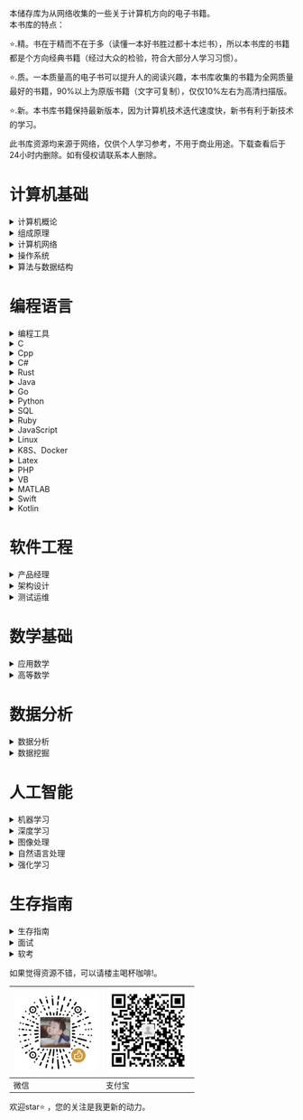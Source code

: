 
本储存库为从网络收集的一些关于计算机方向的电子书籍。
<br>
本书库的特点：

⭐.精。书在于精而不在于多（读懂一本好书胜过都十本烂书），所以本书库的书籍都是个方向经典书籍（经过大众的检验，符合大部分人学习习惯）。

⭐.质。一本质量高的电子书可以提升人的阅读兴趣，本书库收集的书籍为全网质量最好的书籍，90%以上为原版书籍（文字可复制），仅仅10%左右为高清扫描版。

⭐.新。本书库书籍保持最新版本，因为计算机技术迭代速度快，新书有利于新技术的学习。
<!-- more -->
此书库资源均来源于网络，仅供个人学习参考，不用于商业用途。下载查看后于24小时内删除。如有侵权请联系本人删除。

# 计算机基础

<details>
<summary>计算机概论</summary>

| <a href=" "> <img src="images/计算机概论/大话计算机 卷1-3.jpg" width="150px"   /></a> | <a href=" "> <img src="images/计算机概论/计算机科学技术百科全书 (第三版).jpg" width="150px"   /></a> | <a href=" "> <img src="images/计算机概论/计算机科学概论 (第13版).jpg" width="150px"   /></a> | <a href=" "> <img src="images/计算机概论/计算机科学导论（第4版）.jpg" width="150px"  /></a> |
|------------------------------------------------------------------------------------------------------------------------------------|------------------------------------------------------------------------------------------------------------------------------------|-------------------------------------------------------------------------------------------------------------------------|-----------------------------------------------------------------------------------------------------------------------|
| 大话计算机 卷1-3                                                                                                 | 计算机科学技术百科全书<br> (第三版)                                                                                                  | 计算机科学概论<br> (第13版)                                                                                                     | 计算机科学导论<br>（第4版）                                                                                                    |

</details>


<details>
<summary>组成原理</summary>

| <a href=" "> <img src="images/组成原理/计算机组成  结构化方法（原书第6版）.jpg" width="150px"  /></a> | <a href=" "> <img src="images/组成原理/计算机组成与设计 硬件软件接口 (第5版).jpg" width="150px"   /></a> | <a href=" "> <img src="images/组成原理/计算机组成与设计：硬件软件接口（ARM版）.jpg" width="150px"   /></a> | <a href=" "> <img src="images/组成原理/计算机组成与设计：硬件软件接口（RISC-V版）.jpg" width="150px"   /></a> | <a href=" "> <img src="images/组成原理/手把手教你设计CPU-RISC-V处理器篇.jpg" width="150px"  /></a> |
|-----------------------------------------------------------------------------------|--------------------------------------------------------------------------------------|-----------------------------------------------------------------------------------------------------------------------------------|-----------------------------------------------------------------------------------|-----------------------------------------------------------------------------------------------------------------------|
| 计算机组成 <br>（原书第6版）                                                                 | 计算机组成与设计 <br> (第5版)                                                                  | 计算机组成与设计<br>（ARM版）                                                                                                  | 计算机组成与设计<br>（原书第5版·RISC-V版）                                                    | 手把手教你设计<br>CPU-RISC-V处理器篇                                                                                                    |

| <a href=" "> <img src="images/组成原理/电脑组装、维护、维修全能一本通.jpg" width="150px"   /></a> | <a href=" "> <img src="images/组成原理/计算机组装与维护.jpg" width="150px"  /></a> |
|-------------------------------------------------------------------------------------------------------------------------|-----------------------------------------------------------------------------------------------------------------------|
| 电脑组装、维护、维修<br>全能一本通                                                                                                     | 计算机组装与维护                                                                                                    |

</details>

<details>
<summary>计算机网络</summary>

| <a href=" "> <img src="images/计算机网络/计算机网络 (第8版).jpg" width="150px"  /></a> | <a href=" "> <img src="images/计算机网络/计算机网络 自顶向下方法 (第七版).jpg" width="150px"   /></a> | <a href=" "> <img src="images/计算机网络/网络是怎样连接的.jpg" width="150px"   /></a> | <a href=" "> <img src="images/计算机网络/TCP IP详解 (第2版).jpg" width="150px"   /></a> | <a href=" "> <img src="images/计算机网络/计算机网络 系统方法 (第5版).jpg" width="150px"  /></a> |
|-------------------------------------------------------------------------------------------------------------------------|------------------------------------------------------------------------------------------------------------------------------------|------------------------------------------------------------------------------------------------------------------------------------|-------------------------------------------------------------------------------------------------------------------------|-----------------------------------------------------------------------------------------------------------------------|
| 计算机网络 (第8版)                                                                                                       | 计算机网络 <br>自顶向下方法 (第七版)                                                                                                 | 网络是怎样连接的                                                                                                 | TCP IP详解 (第2版)                                                                                                     | 计算机网络 <br>系统方法 (第5版)                                                                                                    |

| <a href=" "> <img src="images/计算机网络/图解HTTP.jpg" width="150px"   /></a> | <a href=" "> <img src="images/计算机网络/图解TCPIP协议.jpg" width="150px"  /></a> |
|-------------------------------------------------------------------------------------------------------------------------|-----------------------------------------------------------------------------------------------------------------------|
| 图解HTTP                                                                                                     | 图解TCPIP协议                                                                                                    |

</details>

<details>
<summary>操作系统</summary>

| <a href=" "> <img src="images/操作系统/深入理解计算机系统（原书第3版）.jpg" width="150px"   /></a> | <a href=" "> <img src="images/操作系统/现代操作系统 (第4版).jpg" width="150px"   /></a> | <a href=" "> <img src="images/操作系统/操作系统导论.jpg" width="150px"  /></a> |
|------------------------------------------------------------------------------------------------------------------------------------|-------------------------------------------------------------------------------------------------------------------------|-----------------------------------------------------------------------------------------------------------------------|
| 深入理解计算机系统<br>（原书第3版）                                                                                                  | 现代操作系统<br> (第4版)                                                                                                     | 操作系统导论                                                                                                   |

</details>

<details>
<summary>算法与数据结构</summary>

| <a href=" "> <img src="images/算法与数据结构/算法导论（原书第3版）.jpg" width="150px"  /></a> | <a href=" "> <img src="images/算法与数据结构/算法  (第4版).jpg" width="150px"   /></a> | <a href=" "> <img src="images/算法与数据结构/计算机程序设计艺术1.jpg" width="150px"   /></a> | <a href=" "> <img src="images/算法与数据结构/labuladong的算法小抄 .jpg" width="150px"   /></a> | <a href=" "> <img src="images/算法与数据结构/LeetCode 101 (C++ Version).jpg" width="150px"  /></a> |
|-------------------------------------------------------------------------------------------------------------------------|------------------------------------------------------------------------------------------------------------------------------------|-----------------------------------------------------------------------------------------------------------------------------------|-------------------------------------------------------------------------------------------------------------------------|-----------------------------------------------------------------------------------------------------------------------|
| 算法导论<br>（原书第3版）                                                                                                        | 算法  (第4版)                                                                                                | 计算机程序设计艺术                                                                                                  | labuladong的算法小抄                                                                                                      | LeetCode 101 <br>(C++ Version)                                                                                                    |

| <a href=" "> <img src="images/算法与数据结构/编程珠玑.jpg" width="150px"  /></a> | <a href=" "> <img src="images/算法与数据结构/大话数据结构【溢彩加强版】.jpg" width="150px"   /></a> | <a href=" "> <img src="images/算法与数据结构/算法图解.jpg" width="150px"   /></a> | <a href=" "> <img src="images/算法与数据结构/漫画算法 小灰的算法之旅.jpg" width="150px"   /></a> | <a href=" "> <img src="images/算法与数据结构/数据结构 (第3版).jpg" width="150px"  /></a> |
|-------------------------------------------------------------------------------------------------------------------------|------------------------------------------------------------------------------------------------------------------------------------|------------------------------------------------------------------------------------------------------------------------------------|-------------------------------------------------------------------------------------------------------------------------|-----------------------------------------------------------------------------------------------------------------------|
| 编程珠玑                                                                                                        | 大话数据结构<br>【溢彩加强版】                                                                                                 | 算法图解                                                                                                 | 漫画算法 小灰的算法之旅                                                                                                     | 数据结构 (第3版)                                                                                                    |

| <a href=" "> <img src="images/算法与数据结构/数据结构与算法分析 C语言描述（原书第2版）.jpg" width="150px"  /></a> | <a href=" "> <img src="images/算法与数据结构/数据结构与算法图解.jpg" width="150px"   /></a> | <a href=" "> <img src="images/算法与数据结构/算法笔记.jpg" width="150px"   /></a> | <a href=" "> <img src="images/算法与数据结构/算法精粹.jpg" width="150px"   /></a> | <a href=" "> <img src="images/算法与数据结构/算法设计与分析基础 (第3版).jpg" width="150px"  /></a> |
|-------------------------------------------------------------------------------------------------------------------------|------------------------------------------------------------------------------------------------------------------------------------|------------------------------------------------------------------------------------------------------------------------------------|-------------------------------------------------------------------------------------------------------------------------|-----------------------------------------------------------------------------------------------------------------------|
| 数据结构与算法分析<br> C语言描述（原书第2版）                                                                                                       | 数据结构与算法图解                                                                                                 | 算法笔记                                                                                                  | 算法精粹                                                                                                     | 算法设计与分析基础 <br>(第3版)                                                                                                    |

</details>



# 编程语言

<details>
<summary>编程工具</summary>

| <a href=" "> <img src="images/编程工具/PyCharm 中文指南（Win版）v2.0.jpg" width="150px"   /></a> | <a href=" "> <img src="images/编程工具/VSCode权威指南.jpg" width="150px"   /></a> | <a href=" "> <img src="images/编程工具/精通Git (第2版).jpg" width="150px"  /></a> |
|------------------------------------------------------------------------------------------------------------------------------------|-------------------------------------------------------------------------------------------------------------------------|-----------------------------------------------------------------------------------------------------------------------|
| PyCharm 中文指南<br>（Win版）v2.0                                                                                                 | VSCode权威指南                                                                                                    | 精通Git (第2版)                                                                                                    |

</details>

<details>
<summary>C</summary>

| <a href="https://www.aliyundrive.com/s/2WgK4Q8jePB"> <img src="images/C/C程序设计语言（第2版）.jpg" width="150px"  /></a> | <a href="https://www.aliyundrive.com/s/G61ZLWWcwwf"> <img src="images/C/C Primer Plus（第6版）.jpg" width="150px"   /></a> | <a href="https://www.aliyundrive.com/s/exG7bkEQFQM"> <img src="images/C/C语言程序设计 现代方法 (第2版.修订版).jpg" width="150px"   /></a> | <a href="https://www.aliyundrive.com/s/ndY5mSfWGP5"> <img src="images/C/C和指针.jpg" width="150px"  /></a> |
|-----------------------------------------------------------------------------------------------------------------|-----------------------------------------------------------------------------------------------------------------------|----------------------------------------------------------------------------------------------------------------------------|---------------------------------------------------------------------------------------------------------|
| C程序设计语言<br>（第2版）                                                                                                | C Primer Plus<br>（第6版）                                                                                                    | C语言程序设计<br>现代方法 (第2版修订版)                                                                                                   | C和指针                                                                                                    |
</details>


<details>
<summary>Cpp</summary>

| <a href="https://www.aliyundrive.com/s/4r9SB5zsibz"> <img src="images/Cpp/C++ Primer (第5版).jpg" width="150px"  /></a> | <a href="https://www.aliyundrive.com/s/Kw8koygqdFk"> <img src="images/Cpp/C++ Primer习题集（第5版）.jpg" width="150px"   /></a> | <a href="https://www.aliyundrive.com/s/zfeuE9JyPKh"> <img src="images/Cpp/C++ Primer Plus (第6版).jpg" width="150px"   /></a> | <a href="https://www.aliyundrive.com/s/ztPFxEkChdC"> <img src="images/Cpp/C++标准库 (第2版) .jpg" width="150px"   /></a> | <a href="https://www.aliyundrive.com/s/xdssexskRE7"> <img src="images/Cpp/C++程序设计语言（特别版）.jpg" width="150px"  /></a> |
|-----------------------------------------------------------------------------------------------------------------------|-----------------------------------------------------------------------------------------------------------------------------|-----------------------------------------------------------------------------------------------------------------------------|---------------------------------------------------------------------------------------------------------------------|---------------------------------------------------------------------------------------------------------------------|
| C++ Primer<br>(第5版)                                                                                                   | C++ Primer习题集<br>（第5版）                                                                                                    | C++ Primer Plus<br> (第6版)                                                                                                             | C++标准库<br>(第2版)                                                                                                     | C++程序设计语言<br>（特别版）                                                                                                  |

| <a href="https://www.aliyundrive.com/s/UpPk3XjTEmU"> <img src="images/Cpp/C++程序设计语言 第1～3部分（第4版）.jpg" width="150px"  /></a> | <a href="https://www.aliyundrive.com/s/9TB5iwj2LeJ"> <img src="images/Cpp/C++程序设计语言 第4部分（第4版）.jpg" width="150px"   /></a> | <a href="https://www.aliyundrive.com/s/GBemcPtuvzA"> <img src="images/Cpp/C++20高级编程（第5版）.jpg" width="150px"   /></a> | <a href="https://www.aliyundrive.com/s/AKq8BuXhzgj"> <img src="images/Cpp/Effective Modern C++.jpg" width="150px"   /></a> | <a href="https://www.aliyundrive.com/s/pQZmpEeyNem"> <img src="images/Cpp/More Effective C++.jpg" width="150px"  /></a> |
|----------------------------------------------------------------------------------------------------------------------------|---------------------------------------------------------------------------------------------------------------------------|--------------------------------------------------------------------------------------------------------------------|----------------------------------------------------------------------------------------------------------------------------|-------------------------------------------------------------------------------------------------------------------------|
| C++程序设计语言<br>第1～3部分（第4版）                                                                                                   | C++程序设计语言<br>第4部分（第4版）                                                                                                    | C++20高级编程<br>（第5版）                                                                                                  | Effective Modern C++                                                                                                       | More Effective C++                                                                                                      |

| <a href="https://www.aliyundrive.com/s/UpPk3XjTEmU"> <img src="images/Cpp/明解C++.jpg" width="150px"  /></a> | <a href="https://www.aliyundrive.com/s/9TB5iwj2LeJ"> <img src="images/Cpp/C++ Templates (第2版·中文版).jpg" width="150px"   /></a> | 
|----------------------------------------------------------------------------------------------------------------------------|---------------------------------------------------------------------------------------------------------------------------|
| 明解C++                                                                                                   | C++ Templates<br> (第2版·中文版)                                                                                                    | 
</details>


<details>
<summary>C#</summary>

| <a href="https://www.aliyundrive.com/s/Ek9CSW2t1G4"> <img src="images/C#/深入理解C（第3版）.jpg" width="150px"  /></a> | <a href="https://www.aliyundrive.com/s/4Z8meSc2ZXa"> <img src="images/C#/C 图解教程  (第5版).jpg" width="150px"   /></a> |
|-----------------------------------------------------------------------------------------------------------------|---------------------------------------------------------------------------------------------------------------------|
| 深入理解C#<br>（第3版）                                                                                                 | C# 图解教程<br>(第5版)                                                                                                    | 
</details>

<details>
<summary>Rust</summary>

| <a href="https://www.aliyundrive.com/s/Ek9CSW2t1G4"> <img src="images/Rust/Rust 程序设计（第2版）.jpg" width="150px"  /></a> | <a href="https://www.aliyundrive.com/s/4Z8meSc2ZXa"> <img src="images/Rust/精通Rust(第2版).jpg" width="150px"   /></a> |
|-----------------------------------------------------------------------------------------------------------------|--------------------------------------------------------------------------------------------------------------------|
| Rust 程序设计<br>（第2版）                                                                                                 | 精通Rust(第2版)                                                                                                        | 
</details>

<details>
<summary>Java</summary>

| <a href=" "> <img src="images/Java/Java编程思想 (第5版).jpg" width="150px"  /></a> | <a href=" "> <img src="images/Java/深入理解Java虚拟机（第3版）.jpg" width="150px"   /></a> | <a href=" "> <img src="images/Java/Java核心技术·卷I（原书第12版）.jpg" width="150px"   /></a> | <a href=" "> <img src="images/Java/Java实战 (第2版).jpg" width="150px"   /></a> | <a href=" "> <img src="images/Java/Effective Java (第3版).jpg" width="150px"  /></a> |
|-------------------------------------------------------------------------------------------------------------------------|------------------------------------------------------------------------------------------------------------------------------------|---------------------------------------------------------------------------------------------------------------------------------|-------------------------------------------------------------------------------------------------------------------------|-----------------------------------------------------------------------------------------------------------------------|
| Java编程思想<br> (第5版)                                                                                                        | 深入理解Java虚拟机<br>（第3版）                                                                                                | Java核心技术<br>（原书第12版）                                                                                                  | Java实战 (第2版)                                                                                                     | Effective Java<br> (第3版)                                                                                                   |

| <a href=" "> <img src="images/Java/spring boot Vue3.jpg" width="150px"  /></a> | <a href=" "> <img src="images/Java/spring boot实战：.jpg" width="150px"   /></a> | <a href=" "> <img src="images/Java/Spring Boot实战.jpg" width="150px"   /></a> | <a href=" "> <img src="images/Java/Spring实战（第6版）.jpg" width="150px"   /></a> | <a href=" "> <img src="images/Java/Spring微服务实战（第2版）.jpg" width="150px"  /></a> |
|-------------------------------------------------------------------------------------------------------------------------|------------------------------------------------------------------------------------------------------------------------------------|------------------------------------------------------------------------------------------------------------------------------------|-------------------------------------------------------------------------------------------------------------------------|-----------------------------------------------------------------------------------------------------------------------|
| spring boot Vue3                                                                                                       | spring boot实战：                                                                                                 | Spring Boot实战                                                                                                  | Spring实战（第6版）                                                                                                     | Spring微服务实战<br>（第2版）                                                                                                    |

</details>


<details>
<summary>Go</summary>

| <a href=" "> <img src="images/Go/Go语言圣经.jpg" width="150px"   /></a> | <a href=" "> <img src="images/Go/Go语言学习笔记.jpg" width="150px"  /></a> |
|------------------------------------------------------------------------|-----------------------------------------------------------------------------------------------------------------------|
| Go程序设计语言                                                               | Go语言学习笔记                                                                                                    |

</details>

<details>
<summary>Python</summary>

| <a href=" "> <img src="images/Python/Effect Python.jpg" width="150px"  /></a> | <a href=" "> <img src="images/Python/Flash Web开发 (第2版).jpg" width="150px"   /></a> | <a href=" "> <img src="images/Python/Flask Web开发实战.jpg" width="150px"   /></a> | <a href=" "> <img src="images/Python/Pandas数据处理与分析.jpg" width="150px"   /></a> | <a href=" "> <img src="images/Python/Python asyncio 并发编程.jpg" width="150px"  /></a> |
|-------------------------------------------------------------------------------------------------------------------------|------------------------------------------------------------------------------------------------------------------------------------|------------------------------------------------------------------------------------------------------------------------------------|-------------------------------------------------------------------------------------------------------------------------|-----------------------------------------------------------------------------------------------------------------------|
| Effect Python                                                                                                       | Flash Web开发<br> (第2版)                                                                                                 | Flask Web开发实战                                                                                                 | Pandas数据处理与分析                                                                                                     | Python asyncio <br>并发编程                                                                                                    |

| <a href=" "> <img src="images/Python/Python Qt GUI与数据可视化编程.jpg" width="150px"  /></a> | <a href=" "> <img src="images/Python/Python3网络爬虫开发实战 第2版.jpg" width="150px"   /></a> | <a href=" "> <img src="images/Python/Python编程：从入门到实践（第3版）.jpg" width="150px"   /></a> | <a href=" "> <img src="images/Python/Python基础教程 (第3版).jpg" width="150px"   /></a> | <a href=" "> <img src="images/Python/Python让繁琐工作自动化.jpg" width="150px"  /></a> |
|-------------------------------------------------------------------------------------------------------------------------|------------------------------------------------------------------------------------------------------------------------------------|------------------------------------------------------------------------------------------------------------------------------------|-------------------------------------------------------------------------------------------------------------------------|-----------------------------------------------------------------------------------------------------------------------|
| Python Qt GUI与<br>数据可视化编程                                                                                                        | Python3网络爬虫<br>开发实战 第2版                                                                                               | Python编程<br>从入门到实践（第3版）                                                                                                  | Python基础教程<br> (第3版)                                                                                                    | Python让繁琐工作自动化                                                                                                    |

| <a href=" "> <img src="images/Python/Python网络爬虫权威指南 (第2版).jpg" width="150px"  /></a> | <a href=" "> <img src="images/Python/Selenium3自动化测试实战.jpg" width="150px"   /></a> | <a href=" "> <img src="images/Python/SQLAlchemy Python数据库实战.jpg" width="150px"   /></a> | <a href=" "> <img src="images/Python/流畅的 Python（第2版）.jpg" width="150px"   /></a> | <a href=" "> <img src="images/Python/明解Python.jpg" width="150px"  /></a> |
|-------------------------------------------------------------------------------------------------------------------------|------------------------------------------------------------------------------------------------------------------------------------|------------------------------------------------------------------------------------------------------------------------------------|-------------------------------------------------------------------------------------------------------------------------|-----------------------------------------------------------------------------------------------------------------------|
| Python网络爬虫权威指南 (第2版)                                                                                                       | Selenium3自动化测试实战                                                                                               | SQLAlchemy Python数据库实战                                                                                                 | 流畅的 Python（第2版）                                                                                                     | 明解Python                                                                                                    |

</details>

<details>
<summary>SQL</summary>

| <a href=" "> <img src="images/SQL/MySQL基础教程.jpg" width="150px"  /></a> | <a href=" "> <img src="images/SQL/MySQL是怎样运行的.jpg" width="150px"   /></a> | <a href=" "> <img src="images/SQL/SQL必知必会 (第5版).jpg" width="150px"   /></a> | <a href=" "> <img src="images/SQL/SQL基础教程 (第2版).jpg" width="150px"   /></a> | <a href=" "> <img src="images/SQL/SQL进阶教程.jpg" width="150px"  /></a> |
|-------------------------------------------------------------------------------------------------------------------------|------------------------------------------------------------------------------------------------------------------------------------|------------------------------------------------------------------------------------------------------------------------------------|-------------------------------------------------------------------------------------------------------------------------|-----------------------------------------------------------------------------------------------------------------------|
| MySQL基础教程                                                                                                        | MySQL是怎样运行的                                                                                                 | SQL必知必会<br> (第5版)                                                                                                 | SQL基础教程 (第2版)                                                                                                     | SQL进阶教程                                                                                                    |

| <a href=" "> <img src="images/SQL/高性能MYSQL（第3版).jpg" width="150px"  /></a> | <a href=" "> <img src="images/SQL/高性能MYSQL（第四版）.jpg" width="150px"   /></a> | <a href=" "> <img src="images/SQL/数据库系统概念 (第6版).jpg" width="150px"   /></a> | <a href=" "> <img src="images/SQL/Redis开发与运维.jpg" width="150px"   /></a> | <a href=" "> <img src="images/SQL/Redis设计与实现.jpg" width="150px"  /></a> |
|-------------------------------------------------------------------------------------------------------------------------|------------------------------------------------------------------------------------------------------------------------------------|------------------------------------------------------------------------------------------------------------------------------------|-------------------------------------------------------------------------------------------------------------------------|-----------------------------------------------------------------------------------------------------------------------|
| 高性能MYSQL<br>（第3版)                                                                                                      | 高性能MYSQL<br>（第四版）                                                                                                | 数据库系统概念<br> (第6版)                                                                                                  | Redis开发与运维                                                                                                     | Redis设计与实现                                                                                                    |

| <a href=" "> <img src="images/SQL/正则表达式必知必会 (修订版).jpg" width="150px"   /></a> | <a href=" "> <img src="images/SQL/正则指引（第2版）.jpg" width="150px"  /></a> |
|-------------------------------------------------------------------------------------------------------------------------|-----------------------------------------------------------------------------------------------------------------------|
| 正则表达式必知必会<br> (修订版)                                                                                                    | 正则指引（第2版）                                                                                                    |

</details>

<details>
<summary>Ruby</summary>
</details>

<details>
<summary>JavaScript</summary>

| <a href=" "> <img src="images/JavaScript/你不知道的JavaScript.jpg" width="150px"  /></a> | <a href=" "> <img src="images/JavaScript/JavaScript高级程序设计 (第4版).jpg" width="150px"   /></a> | <a href=" "> <img src="images/JavaScript/JavaScript权威指南 (第7版).jpg" width="150px"   /></a> | <a href=" "> <img src="images/JavaScript/vue.jpg" width="150px"   /></a> | <a href=" "> <img src="images/JavaScript/深入解析CSS.jpg" width="150px"  /></a> |
|-------------------------------------------------------------------------------------------------------------------------|------------------------------------------------------------------------------------------------------------------------------------|------------------------------------------------------------------------------------------------------------------------------------|---------------------------------------------------------------------|-----------------------------------------------------------------------------------------------------------------------|
| 你不知道的JavaScript                                                                                                        | JavaScript高级程序设计<br> (第4版)                                                                                                 | JavaScript权威指南<br> (第7版)                                                                                                  | vue.js设计与实现                                                         | 深入解析CSS                                                                                                    |

| <a href=" "> <img src="images/JavaScript/CSS世界.jpg" width="150px"  /></a> | <a href=" "> <img src="images/JavaScript/CSS新世界.jpg" width="150px"   /></a> | <a href=" "> <img src="images/JavaScript/CSS选择器世界.jpg" width="150px"   /></a> | <a href=" "> <img src="images/JavaScript/深入浅出Node.jpg" width="150px"   /></a> | <a href=" "> <img src="images/JavaScript/小程序开发原理与实战.jpg" width="150px"  /></a> |
|-------------------------------------------------------------------------------------------------------------------------|------------------------------------------------------------------------------------------------------------------------------------|------------------------------------------------------------------------------------------------------------------------------------|-------------------------------------------------------------------------------------------------------------------------|-----------------------------------------------------------------------------------------------------------------------|
| CSS世界                                                                                                        | CSS新世界                                                                                                 | CSS选择器世界                                                                                                  | 深入浅出Node                                                                                                    | 小程序开发原理与实战                                                                                                   |

</details>


<details>
<summary>Linux</summary>

| <a href="https://www.aliyundrive.com/s/s5v1xxBinLw"> <img src="images/Linux/Linux UNIX系统编程手册.jpg" width="150px"  /></a> | <a href="https://www.aliyundrive.com/s/HfoHsHkteK9"> <img src="images/Linux/Linux常用命令自学手册.jpg" width="150px"   /></a> | <a href="https://www.aliyundrive.com/s/g16MXfg64Jv"> <img src="images/Linux/Linux命令行与Shell脚本编程大全 (第4版).jpg" width="150px"   /></a> | <a href="https://www.aliyundrive.com/s/ewNmfFWHWuy"> <img src="images/Linux/Linux命令行大全（第2版）.jpg" width="150px"   /></a> | <a href="https://www.aliyundrive.com/s/PdxVbpUw3Xf"> <img src="images/Linux/Unix&Liunx大学教程.jpg" width="150px"  /></a> |
|-------------------------------------------------------------------------------------------------------------------------|------------------------------------------------------------------------------------------------------------------------------------|------------------------------------------------------------------------------------------------------------------------------------|-------------------------------------------------------------------------------------------------------------------------|-----------------------------------------------------------------------------------------------------------------------|
| Linux UNIX系统编程手册                                                                                                        | Linux常用命令自学手册                                                                                                 | Linux命令行与<br>Shell脚本编程大全<br>(第4版)                                                                                                  | Linux命令行大全<br>（第2版）                                                                                                     | Unix&Liunx<br>大学教程                                                                                                    |

| <a href="https://www.aliyundrive.com/s/ccDP3Sw8Pxs"> <img src="images/Linux/UNIX环境高级编程 (第3版).jpg" width="150px"  /></a> | <a href="https://www.aliyundrive.com/s/ahjE7LbDZsM"> <img src="images/Linux/UNIX编程艺术.jpg" width="150px"   /></a> | <a href="https://www.aliyundrive.com/s/Bhmcsh3GDqb"> <img src="images/Linux/UNIX网络编程 卷1 (第3版).jpg" width="150px"   /></a> | <a href="https://www.aliyundrive.com/s/Er3QKK5rKs8"> <img src="images/Linux/UNIX网络编程 卷2 (第2版).jpg" width="150px"   /></a> | <a href="https://www.aliyundrive.com/s/At9Bi96DQq8"> <img src="images/Linux/深入Linux内核架构.jpg" width="150px"  /></a> |
|-------------------------------------------------------------------------------------------------------------------------|------------------------------------------------------------------------------------------------------------------|---------------------------------------------------------------------------------------------------------------------------|---------------------------------------------------------------------------------------------------------------------------|--------------------------------------------------------------------------------------------------------------------|
| UNIX环境高级编程<br>(第3版)                                                                                                     | UNIX编程艺术                                                                                                         | UNIX网络编程 <br>卷1 (第3版)                                                                                                     | UNIX网络编程<br> 卷2 (第2版)                                                                                                     | 深入Linux内核架构                                                                                                        |

| <a href="https://www.aliyundrive.com/s/Y4cGnhapbZ7"> <img src="images/Linux/鸟哥的Linux私房菜 (第3版).jpg" width="150px"  /></a> | <a href="https://www.aliyundrive.com/s/nEiQdeZqcaG"> <img src="images/Linux/鸟哥的Linux私房菜 (第4版).jpg" width="150px"   /></a> | <a href="https://www.aliyundrive.com/s/Cink8nKpAKF"> <img src="images/Linux/Vim实用技巧 (第2版).jpg" width="150px"   /></a> |<a href="https://www.aliyundrive.com/s/Er3QKK5rKs8"> <img src="images/Linux/Ubuntu Linux操作系统：微课版.jpg" width="150px"   /></a> |<a href="https://www.aliyundrive.com/s/Er3QKK5rKs8"> <img src="images/Linux/Linux网络操作系统项目教程（RHEL 7.4CentOS 7.4）（第3版）.jpg" width="150px"   /></a> |
|--------------------------------------------------------------------------------------------------------------------------|---------------------------------------------------------------------------------------------------------------------------|-----------------------------------------------------------------------------------------------------------------------|---------------------------------------------------------------------------------------------------------------------------|---------------------------------------------------------------------------------------------------------------------------|
| 鸟哥的Linux私房菜<br>(第3版)                                                                                                     | 鸟哥的Linux私房菜<br>(第4版)                                                                                                      | Vim实用技巧<br>(第2版)                                                                                                      |Ubuntu Linux操作系统<br>微课版                                                                                                     |Linux网络操作系统<br>项目教程（CentOS 7.4）<br>（第3版）                                                                                                     |

</details>

<details>
<summary>K8S、Docker</summary>

| <a href=" "> <img src="images/K8S/Docker 容器与容器云（第2版）.jpg" width="150px"  /></a> | <a href=" "> <img src="images/K8S/Kubernetes修炼手册.jpg" width="150px"   /></a> | <a href=" "> <img src="images/K8S/kubernet权威指南.jpg" width="150px"   /></a> | <a href=" "> <img src="images/K8S/深入剖析Kubernetes.jpg" width="150px"   /></a> | <a href=" "> <img src="images/K8S/深入浅出Docker.jpg" width="150px"  /></a> |
|-------------------------------------------------------------------------------------------------------------------------|------------------------------------------------------------------------------------------------------------------------------------|------------------------------------------------------------------------------------------------------------------------------------|-------------------------------------------------------------------------------------------------------------------------|-----------------------------------------------------------------------------------------------------------------------|
| Docker 容器与容器云<br>（第2版）                                                                                                        | Kubernetes修炼手册                                                                                                 | kubernet权威指南                                                                                                 | 深入剖析Kubernetes                                                                                                     | 深入浅出Docker                                                                                                    |

</details>

<details>
<summary>Latex</summary>

| <a href=" "> <img src="images/Latex/Latex Notes 雷太赫排版系统简介.jpg" width="150px"  /></a> |
|-----------------------------------------------------------------------------------------------------------------------|
| Latex Notes <br>雷太赫排版系统简介                                                                                                   |

</details>

<details>
<summary>PHP</summary>
</details>

<details>
<summary>VB</summary>
</details>

<details>
<summary>MATLAB</summary>

| <a href=" "> <img src="images/MATLAB/MATLAB从入门到精通.jpg" width="150px"  /></a> |
|-----------------------------------------------------------------------------------------------------------------------|
| MATLAB从入门到精通                                                                                                    |

</details>

<details>
<summary>Swift</summary>
</details>

<details>
<summary>Kotlin</summary>

| <a href=" "> <img src="images/Kotlin/Android编程权威指南.jpg" width="150px"  /></a> |
|-----------------------------------------------------------------------------------------------------------------------|
| Android编程权威指南                                                                                                    |

</details>


# 软件工程

<details>
<summary>产品经理</summary>
</details>

<details>
<summary>架构设计</summary>

| <a href=" "> <img src="images/架构设计/大话设计模式.jpg" width="150px"  /></a> | <a href=" "> <img src="images/架构设计/凤凰架构.jpg" width="150px"   /></a> | <a href=" "> <img src="images/架构设计/架构整洁之道.jpg" width="150px"   /></a> | <a href=" "> <img src="images/架构设计/设计模式 可复用面向对象软件的基础（典藏版）.jpg" width="150px"   /></a> | <a href=" "> <img src="images/架构设计/设计模式的艺术：软件开发人员内功修炼之道.jpg" width="150px"  /></a> |
|-------------------------------------------------------------------------------------------------------------------------|------------------------------------------------------------------------------------------------------------------------------------|------------------------------------------------------------------------------------------------------------------------------------|-------------------------------------------------------------------------------------------------------------------------|-----------------------------------------------------------------------------------------------------------------------|
| 大话设计模式                                                                                                        | 凤凰架构                                                                                                 | 架构整洁之道                                                                                                 | 设计模式 可复用<br>面向对象软件的基础<br>（典藏版）                                                                                                     | 设计模式的艺术<br>软件开发人员内功修炼之道                                                                                                    |

| <a href=" "> <img src="images/架构设计/设计模式之美.jpg" width="150px"   /></a> | <a href=" "> <img src="images/架构设计/图解设计模式.jpg" width="150px"   /></a> | <a href=" "> <img src="images/架构设计/微服务架构设计模式.jpg" width="150px"  /></a> |
|------------------------------------------------------------------------------------------------------------------------------------|-------------------------------------------------------------------------------------------------------------------------|-----------------------------------------------------------------------------------------------------------------------|
| 设计模式之美                                                                                                 | 图解设计模式                                                                                                     | 微服务架构设计模式                                                                                                   |

</details>

<details>
<summary>测试运维</summary>

| <a href=" "> <img src="images/测试运维/全栈性能测试修炼宝典JMeter实战.jpg" width="150px"  /></a> |
|-----------------------------------------------------------------------------------------------------------------------|
| 全栈性能测试修炼宝典<br>JMeter实战                                                                                                    |

</details>



# 数学基础

<details>
<summary>应用数学</summary>

| <a href=" "> <img src="images/应用数学/程序员的数学 (第2版).jpg" width="150px"  /></a> | <a href=" "> <img src="images/应用数学/程序员的数学 2 概率统计.jpg" width="150px"   /></a> | <a href=" "> <img src="images/应用数学/程序员的数学 3 线性代数.jpg" width="150px"   /></a> | <a href=" "> <img src="images/应用数学/程序员数学.jpg" width="150px"   /></a> | <a href=" "> <img src="images/应用数学/从零开始：机器学习的数学原理和算法实践.jpg" width="150px"  /></a> |
|-------------------------------------------------------------------------------------------------------------------------|------------------------------------------------------------------------------------------------------------------------------------|------------------------------------------------------------------------------------------------------------------------------------|-------------------------------------------------------------------------------------------------------------------------|-----------------------------------------------------------------------------------|
| 程序员的数学<br> (第2版)                                                                                                      | 程序员的数学<br> 2 概率统计                                                                                                 | 程序员的数学<br> 3 线性代数                                                                                                  | 程序员数学                                                                                                    | 从零开始 机器学习<br>的数学原理和算法实践                                                           |

| <a href=" "> <img src="images/应用数学/改变世界的17个方程.jpg" width="150px"  /></a> | <a href=" "> <img src="images/应用数学/机器学习的数学.jpg" width="150px"   /></a> | <a href=" "> <img src="images/应用数学/计算机科学中的数学：信息与智能时代的必修课.jpg" width="150px"   /></a> | <a href=" "> <img src="images/应用数学/具体数学 计算机科学基础 (第2版).jpg" width="150px"   /></a> | <a href=" "> <img src="images/应用数学/深度学习的数学.jpg" width="150px"  /></a> |
|-------------------------------------------------------------------------------------------------------------------------|------------------------------------------------------------------------------------------------------------------------------------|------------------------------------------------------------------------------------------------------------------------------------|-------------------------------------------------------------------------------------------------------------------------|-----------------------------------------------------------------------------------------------------------------------|
| 改变世界的17个方程                                                                                                        | 机器学习的数学                                                                                                 | 计算机科学中的数学<br>信息与智能时代的必修课                                                                                                  | 具体数学<br>计算机科学基础 <br>(第2版)                                                                                                     | 深度学习的数学                                                                                                    |

| <a href=" "> <img src="images/应用数学/数学之美（第三版）.jpg" width="150px"   /></a> | <a href=" "> <img src="images/应用数学/统计学习方法 (第2版).jpg" width="150px"   /></a> | <a href=" "> <img src="images/应用数学/吴军数学通识讲义.jpg" width="150px"   /></a> |
|------------------------------------------------------------------------------------------------------------------------------------|------------------------------------------------------------------------------------------------------------------------------------|-------------------------------------------------------------------------------------------------------------------------|
| 数学之美（第三版）                                                                                                | 统计学习方法<br> (第2版)                                                                                                  | 吴军数学通识讲义                                                                                                     |

</details>


<details>
<summary>高等数学</summary>

| <a href=" "> <img src="images/高等数学/纯数学教程 (第9版).jpg" width="150px"  /></a> | <a href=" "> <img src="images/高等数学/复分析 可视化方法.jpg" width="150px"   /></a> | <a href=" "> <img src="images/高等数学/概率导论 (第2版).jpg" width="150px"   /></a> | <a href=" "> <img src="images/高等数学/线性代数及其应用 (第4版).jpg" width="150px"   /></a> | <a href=" "> <img src="images/高等数学/线性代数应该这样学 (第3版).jpg" width="150px"  /></a> |
|-------------------------------------------------------------------------------------------------------------------------|------------------------------------------------------------------------------------------------------------------------------------|------------------------------------------------------------------------------------------------------------------------------------|-------------------------------------------------------------------------------------------------------------------------|-----------------------------------------------------------------------------------------------------------------------|
| 纯数学教程 <br>(第9版)                                                                                                        | 复分析<br>可视化方法                                                                                                 | 概率导论 (第2版)                                                                                                  | 线性代数及其应用 <br>(第4版)                                                                                                     | 线性代数应该这样学<br> (第3版)                                                                                                    |

| <a href=" "> <img src="images/高等数学/离散数学及其应用（原书第8版）.jpg" width="150px"  /></a> | <a href=" "> <img src="images/高等数学/组合数学 (第5版).jpg" width="150px"   /></a> | <a href=" "> <img src="images/高等数学/普林斯顿概率论读本.jpg" width="150px"   /></a> | <a href=" "> <img src="images/高等数学/普林斯顿数学分析读本.jpg" width="150px"   /></a> | <a href=" "> <img src="images/高等数学/普林斯顿微积分读本 (修订版).jpg" width="150px"  /></a> |
|-------------------------------------------------------------------------------------------------------------------------|------------------------------------------------------------------------------------------------------------------------------------|------------------------------------------------------------------------------------------------------------------------------------|-------------------------------------------------------------------------------------------------------------------------|-----------------------------------------------------------------------------------------------------------------------|
| 离散数学及其应用<br>（原书第8版）                                                                                                        | 组合数学 (第5版)                                                                                                 | 普林斯顿概率论读本                                                                                                | 普林斯顿数学分析读本                                                                                                     | 普林斯顿微积分读本<br> (修订版)                                                                                                    |

</details>


# 数据分析

<details>

<summary>数据分析</summary>

| <a href=" "> <img src="images/数据分析/Hadoop权威指南.jpg" width="150px"   /></a> | <a href=" "> <img src="images/数据分析/Python数据科学手册.jpg" width="150px"   /></a> | <a href=" "> <img src="images/数据分析/利用Python进行数据分析 原书第2版.jpg" width="150px"  /></a> |
|------------------------------------------------------------------------------------------------------------------------------------|-------------------------------------------------------------------------------------------------------------------------|-----------------------------------------------------------------------------------------------------------------------|
| Hadoop权威指南                                                                                                  | Python数据科学手册                                                                                                     | 利用Python进行数据分析<br> 原书第2版                                                                                                    |

</details>

<details>
<summary>数据挖掘</summary>


| <a href=" "> <img src="images/数据挖掘/数据密集型应用系统设计.jpg" width="150px"   /></a> | <a href=" "> <img src="images/数据挖掘/数据挖掘 概念与技术 (第3版).jpg" width="150px"   /></a> | <a href=" "> <img src="images/数据挖掘/数据挖掘导论 (完整版).jpg" width="150px"  /></a> |
|------------------------------------------------------------------------------------------------------------------------------------|-------------------------------------------------------------------------------------------------------------------------|-----------------------------------------------------------------------------------------------------------------------|
| 数据密集型应用系统设计                                                                                                 | 数据挖掘 概念与技术<br> (第3版)                                                                                                     | 数据挖掘导论<br> (完整版)                                                                                                    |

</details>



# 人工智能

<details>
<summary>机器学习</summary>

| <a href=" "> <img src="images/机器学习/百面机器学习.jpg" width="150px"  /></a> | <a href=" "> <img src="images/机器学习/动手学机器学习.jpg" width="150px"   /></a> | <a href=" "> <img src="images/机器学习/机器学习 (第2版).jpg" width="150px"   /></a> | <a href=" "> <img src="images/机器学习/机器学习 公式推到与代码实现.jpg" width="150px"   /></a> | <a href=" "> <img src="images/机器学习/机器学习.jpg" width="150px"  /></a> |
|-------------------------------------------------------------------------------------------------------------------------|------------------------------------------------------------------------------------------------------------------------------------|------------------------------------------------------------------------------------------------------------------------------------|-------------------------------------------------------------------------------|-----------------------------------------------------------------------------------------------------------------------|
| 百面机器学习                                                                                                        | 动手学机器学习                                                                                                 | 机器学习 (第2版)                                                                                                 | 机器学习<br>公式推导与代码实现                                                             | 机器学习                                                                                                    |

| <a href=" "> <img src="images/机器学习/机器学习Python实战.jpg" width="150px"  /></a> | <a href=" "> <img src="images/机器学习/机器学习笔记(吴恩达)v5.51.jpg" width="150px"   /></a> | <a href=" "> <img src="images/机器学习/机器学习公式详解.jpg" width="150px"   /></a> | <a href=" "> <img src="images/机器学习/机器学习实战：基于Scikit-Learn、Keras和TensorFlow (第2版).jpg" width="150px"   /></a> | <a href=" "> <img src="images/机器学习/美团机器学习实践.jpg" width="150px"  /></a> |
|-------------------------------------------------------------------------------------------------------------------------|------------------------------------------------------------------------------------------------------------------------------------|------------------------------------------------------------------------------------------------------------------------------------|-------------------------------------------------------------------------------------------------------------------------|-----------------------------------------------------------------------------------------------------------------------|
| 机器学习Python实战                                                                                                        | 机器学习笔记(吴恩达)<br>v5.51                                                                                                | 机器学习公式详解                                                                                                  | 机器学习实战<br>基于Scikit-Learn、<br>Keras和TensorFlow<br> (第2版)                                                                                                     | 美团机器学习实践                                                                                                    |

| <a href=" "> <img src="images/机器学习/可解释人工智能导论.jpg" width="150px"   /></a> | <a href=" "> <img src="images/机器学习/人工智能：现代方法（第4版）.jpg" width="150px"   /></a> | <a href=" "> <img src="images/机器学习/实用推荐系统.jpg" width="150px"   /></a> | <a href=" "> <img src="images/机器学习/鸢尾花书.jpg" width="150px"  /></a> |
|------------------------------------------------------------------------------------------------------------------------------------|------------------------------------------------------------------------------------------------------------------------------------|-------------------------------------------------------------------------------------------------------------------------|-----------------------------------------------------------------------------------------------------------------------|
| 可解释人工智能导论                                                                                                 | 人工智能<br>现代方法（第4版）                                                                                                  | 实用推荐系统                                                                                                     | 鸢尾花书                                                                                                    |

</details>

<details>
<summary>深度学习</summary>

| <a href=" "> <img src="images/深度学习/Python深度学习（第2版）.jpg" width="150px"  /></a> | <a href=" "> <img src="images/深度学习/Pytorch 深度学习实战.jpg" width="150px"   /></a> | <a href=" "> <img src="images/深度学习/动手学深度学习 (第2版).jpg" width="150px"   /></a> | <a href=" "> <img src="images/深度学习/深度学习500问 .jpg" width="150px"   /></a> | <a href=" "> <img src="images/深度学习/深度学习原理与pytorch实战 (第2版).jpg" width="150px"  /></a> |
|-------------------------------------------------------------------------------------------------------------------------|------------------------------------------------------------------------------------------------------------------------------------|------------------------------------------------------------------------------------------------------------------------------------|-------------------------------------------------------------------------------------------------------------------------|-----------------------------------------------------------------------------------------------------------------------|
| Python深度学习<br>（第2版）                                                                                                        | Pytorch 深度学习实战                                                                                                 | 动手学深度学习<br> (第2版)                                                                                                  | 深度学习500问                                                                                                      | 深度学习原理与<br>pytorch实战 (第2版)                                                                                                    |

| <a href=" "> <img src="images/深度学习/Python深度学习.jpg" width="150px"  /></a> | <a href=" "> <img src="images/深度学习/Pytorch1.11.0官方教程中文版.jpg" width="150px"   /></a> | <a href=" "> <img src="images/深度学习/李宏毅深度学习教程.jpg" width="150px"   /></a> | <a href=" "> <img src="images/深度学习/深度学习笔记(吴恩达)v5.72.jpg" width="150px"   /></a> | <a href=" "> <img src="images/深度学习/深度学习原理与实践.jpg" width="150px"  /></a> |
|-------------------------------------------------------------------------------------------------------------------------|------------------------------------------------------------------------------------------------------------------------------------|------------------------------------------------------------------------------------------------------------------------------------|-------------------------------------------------------------------------------------------------------------------------|-----------------------------------------------------------------------------------------------------------------------|
| Python深度学习                                                                                                        | Pytorch1.11.0<br>官方教程中文版                                                                                                | 李宏毅深度学习教程                                                                                                 | 深度学习笔记(吴恩达)<br>v5.72                                                                                                     | 深度学习原理与实践                                                                                                    |

| <a href=" "> <img src="images/深度学习/Python神经网络编程.jpg" width="150px"  /></a> | <a href=" "> <img src="images/深度学习/TensorFlow深度学习.jpg" width="150px"   /></a> | <a href=" "> <img src="images/深度学习/模式识别与机器学习.jpg" width="150px"   /></a> | <a href=" "> <img src="images/深度学习/深度学习高手笔记.jpg" width="150px"   /></a> | <a href=" "> <img src="images/深度学习/神经网络与深度学习.jpg" width="150px"  /></a> |
|-------------------------------------------------------------------------------------------------------------------------|------------------------------------------------------------------------------------------------------------------------------------|------------------------------------------------------------------------------------------------------------------------------------|-------------------------------------------------------------------------------------------------------------------------|-----------------------------------------------------------------------------------------------------------------------|
| Python神经网络编程                                                                                                        | TensorFlow深度学习                                                                                                 | 模式识别与机器学习                                                                                                  | 深度学习高手笔记                                                                                                     | 神经网络与深度学习                                                                                                    |

| <a href=" "> <img src="images/深度学习/PyTorch 深度学习.jpg" width="150px"  /></a> | <a href=" "> <img src="images/深度学习/百面深度学习.jpg" width="150px"   /></a> | <a href=" "> <img src="images/深度学习/深度学习.jpg" width="150px"   /></a> | <a href=" "> <img src="images/深度学习/深度学习推荐系统.jpg" width="150px"   /></a> | <a href=" "> <img src="images/深度学习/图神经网络.jpg" width="150px"  /></a> |
|-------------------------------------------------------------------------------------------------------------------------|------------------------------------------------------------------------------------------------------------------------------------|------------------------------------------------------------------------------------------------------------------------------------|-------------------------------------------------------------------------------------------------------------------------|-----------------------------------------------------------------------------------------------------------------------|
| PyTorch 深度学习                                                                                                        | 百面深度学习                                                                                                 | 深度学习                                                                                                  | 深度学习推荐系统                                                                                                     | 图神经网络                                                                                                    |

</details>

<details>
<summary>图像处理</summary>

| <a href=" "> <img src="images/图像处理/3d计算机视觉.jpg" width="150px"  /></a> | <a href=" "> <img src="images/图像处理/OpenCV轻松入门：面向Python.jpg" width="150px"   /></a> | <a href=" "> <img src="images/图像处理/深度学习与目标检测（第2版）.jpg" width="150px"   /></a> | <a href=" "> <img src="images/图像处理/视觉SLAM十四讲 (第2版).jpg" width="150px"   /></a> | <a href=" "> <img src="images/图像处理/图像工程 (第4版).jpg" width="150px"  /></a> |
|-------------------------------------------------------------------------------------------------------------------------|------------------------------------------------------------------------------------------------------------------------------------|------------------------------------------------------------------------------------------------------------------------------------|-------------------------------------------------------------------------------------------------------------------------|-----------------------------------------------------------------------------------------------------------------------|
| 3d计算机视觉                                                                                                       | OpenCV轻松入门<br>面向Python                                                                                                 | 深度学习与目标检测<br>（第2版）                                                                                                  | 视觉SLAM十四讲<br> (第2版)                                                                                                     | 图像工程 (第4版)                                                                                                    |

| <a href=" "> <img src="images/图像处理/OpenCV计算机视觉教程.jpg" width="150px"   /></a> | <a href=" "> <img src="images/图像处理/深度学习入门 基于Python的理论与实现.jpg" width="150px"   /></a> | <a href=" "> <img src="images/图像处理/深度学习之PyTorch物体检测实战.jpg" width="150px"   /></a> | <a href=" "> <img src="images/图像处理/数字图像处理（第四版）.jpg" width="150px"  /></a> |
|------------------------------------------------------------------------------------------------------------------------------------|------------------------------------------------------------------------------------------------------------------------------------|-------------------------------------------------------------------------------------------------------------------------|-----------------------------------------------------------------------------------------------------------------------|
| OpenCV计算机视觉教程                                                                                                 | 深度学习入门<br>基于Python的理论与实现                                                                                                  | 深度学习之PyTorch物体检测实战                                                                                                     | 数字图像处理<br>（第四版）                                                                                                    |

</details>

<details>
<summary>自然语言处理</summary>

| <a href=" "> <img src="images/自然语言处理/bert基础教程.jpg" width="150px"  /></a> | <a href=" "> <img src="images/自然语言处理/大规模语言模型 从理论到实践.jpg" width="150px"   /></a> | <a href=" "> <img src="images/自然语言处理/一本书读懂AIGC：ChatGPT、AI绘画、智能文明与生产力变革.jpg" width="150px"   /></a> | <a href=" "> <img src="images/自然语言处理/知识图谱与深度学习.jpg" width="150px"   /></a> | <a href=" "> <img src="images/自然语言处理/自然语言处理导论.jpg" width="150px"  /></a> |
|-------------------------------------------------------------------------------------------------------------------------|------------------------------------------------------------------------------------------------------------------------------------|------------------------------------------------------------------------------------------------------------------------------------|-------------------------------------------------------------------------------------------------------------------------|-----------------------------------------------------------------------------------------------------------------------|
| bert基础教程                                                                                                        |大规模语言模型<br> 从理论到实践                                                                                                | 一本书读懂AIGC<br>ChatGPT、AI绘画、<br>智能文明与生产力变革                                                                                                 | 知识图谱与深度学习                                                                                                     | 自然语言处理导论                                                                                                    |

| <a href=" "> <img src="images/自然语言处理/pytorch自然语言处理.jpg" width="150px"  /></a> | <a href=" "> <img src="images/自然语言处理/深度学习进阶 自然语言处理.jpg" width="150px"   /></a> | <a href=" "> <img src="images/自然语言处理/知识图谱导论.jpg" width="150px"   /></a> | <a href=" "> <img src="images/自然语言处理/自然语言处理：基于预训练模型的方法.jpg" width="150px"   /></a> | <a href=" "> <img src="images/自然语言处理/自然语言处理实战.jpg" width="150px"  /></a> |
|-------------------------------------------------------------------------------------------------------------------------|------------------------------------------------------------------------------------------------------------------------------------|------------------------------------------------------------------------------------------------------------------------------------|-------------------------------------------------------------------------------------------------------------------------|-----------------------------------------------------------------------------------------------------------------------|
| pytorch自然语言处理                                                                                                        | 深度学习进阶 <br>自然语言处理                                                                                               | 知识图谱导论                                                                                                  | 自然语言处理<br>基于预训练模型的方法                                                                                                     | 自然语言处理实战                                                                                                    |

</details>

<details>
<summary>强化学习</summary>

| <a href=" "> <img src="images/强化学习/Easy RL强化学习教程.jpg" width="150px"   /></a> | <a href=" "> <img src="images/强化学习/动手学强化学习.jpg" width="150px"   /></a> | <a href=" "> <img src="images/强化学习/强化学习（第2版）.jpg" width="150px"   /></a> | <a href=" "> <img src="images/强化学习/深度强化学习.jpg" width="150px"  /></a> |
|------------------------------------------------------------------------------------------------------------------------------------|------------------------------------------------------------------------------------------------------------------------------------|-------------------------------------------------------------------------------------------------------------------------|-----------------------------------------------------------------------------------------------------------------------|
| Easy RL<br>强化学习教程                                                                                                | 动手学强化学习                                                                                                  | 强化学习（第2版）                                                                                                    | 深度强化学习                                                                                                    |

</details>


# 生存指南

<details>
<summary>生存指南</summary>
</details>

<details>
<summary>面试</summary>

| <a href=" "> <img src="images/面试/程序员面试金典（第6版）.jpg" width="150px"  /></a> | <a href=" "> <img src="images/面试/代码整洁之道.jpg" width="150px"   /></a> | <a href=" "> <img src="images/面试/剑指OFFER  名企面试官精讲典型编程题  (第2版).jpg" width="150px"   /></a> | <a href=" "> <img src="images/面试/你真的会写代码吗.jpg" width="150px"   /></a> | <a href=" "> <img src="images/面试/重构 (第2版).jpg" width="150px"  /></a> |
|-------------------------------------------------------------------------------------------------------------------------|------------------------------------------------------------------------------------------------------------------------------------|-------------------------------------------------------------------------------------------|-------------------------------------------------------------------------------------------------------------------------|-----------------------------------------------------------------------------------------------------------------------|
| 程序员面试金典<br>（第6版）                                                                                                        | 代码整洁之道                                                                                                | 剑指OFFER 名企<br>面试官精讲典型编程题<br> (第2版)                                                        | 你真的会写代码吗                                                                                                     | 重构 (第2版)                                                                                                    |

| <a href=" "> <img src="images/面试/程序员修炼之道（第2版）.jpg" width="150px"   /></a> | <a href=" "> <img src="images/面试/计算机程序的构造和解释 (第2版).jpg" width="150px"   /></a> | <a href=" "> <img src="images/面试/剑指offer（专项突破版）.jpg" width="150px"  /></a> |
|------------------------------------------------------------------------------------------------------------------------------------|-------------------------------------------------------------------------------------------------------------------------|-----------------------------------------------------------------------------------------------------------------------|
| 程序员修炼之道<br>（第2版）                                                                                                  | 计算机程序的构造和解释<br> (第2版)                                                                                                     | 剑指offer<br>（专项突破版）                                                                                                    |

</details>

<details>
<summary>软考</summary>

| <a href=" "> <img src="images/软考/嵌入式系统设计师教程（第2版）.jpg" width="150px"  /></a> | <a href=" "> <img src="images/软考/数据库系统工程师教程（第3版）.jpg" width="150px"   /></a> | <a href=" "> <img src="images/软考/网络工程师教程（第5版）.jpg" width="150px"   /></a> | <a href=" "> <img src="images/软考/网络管理员教程（第5版）.jpg" width="150px"   /></a> | <a href=" "> <img src="images/软考/信息安全工程师教程（第2版）.jpg" width="150px"  /></a> |
|-------------------------------------------------------------------------------------------------------------------------|------------------------------------------------------------------------------------------------------------------------------------|------------------------------------------------------------------------------------------------------------------------------------|-------------------------------------------------------------------------------------------------------------------------|-----------------------------------------------------------------------------------------------------------------------|
| 嵌入式系统设计师教程<br>（第2版）                                                                                                        | 数据库系统工程师教程<br>（第3版）                                                                                                 | 网络工程师教程<br>（第5版）                                                                                                 | 网络管理员教程<br>（第5版）                                                                                                     | 信息安全工程师教程<br>（第2版）                                                                                                    |

| <a href=" "> <img src="images/软考/信息系统项目管理师教程（第4版）.jpg" width="150px"  /></a> |
|-----------------------------------------------------------------------------------------------------------------------|
| 信息系统项目管理师教程<br>（第4版）                                                                                                  |

</details>

如果觉得资源不错，可以请楼主喝杯咖啡!。

| <img src="images/wechat.jpg" width="150px"  /> | <img src="images/zfb.jpg" width="150px"   /> |
|------------------------------------------------|----------------------------------------------|
| 微信                                             | 支付宝                                          |

欢迎star⭐ ，您的关注是我更新的动力。